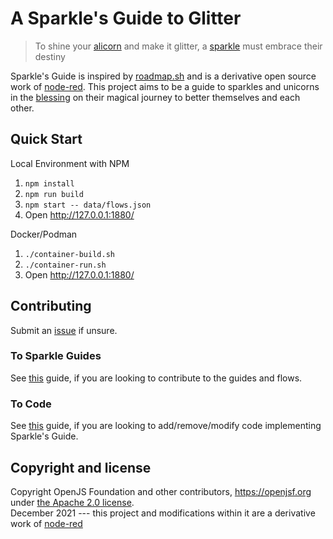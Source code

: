 # A Sparkle's Guide to Glitter
> To shine your [alicorn](Phttps://www.merriam-webster.com/dictionary/alicorn) and make it glitter, a [sparkle](https://twitter.com/andyerikson/status/655496264482758660?lang=en) must embrace their destiny

Sparkle's Guide is inspired by [roadmap.sh](https://roadmap.sh) and is a derivative open source work of [node-red](https://github.com/node-red/node-red). This project aims to be a guide to sparkles and unicorns in the [blessing](https://unicornyard.com/what-is-a-group-of-unicorns-called/) on their magical journey to better themselves and each other. 

## Quick Start
Local Environment with NPM
1. `npm install`
2. `npm run build`
3. `npm start -- data/flows.json`
4. Open <http://127.0.0.1:1880/>

Docker/Podman
1. `./container-build.sh`
2. `./container-run.sh`
3. Open <http://127.0.0.1:1880/>

## Contributing

Submit an [issue](https://github.com/defenseunicorns/Sparkles-Guide/issues/new) if unsure.

### To Sparkle Guides

See [this](docs/sparkles-guides-contribution.md) guide, if you are looking to contribute to the guides and flows. 

### To Code

See [this](docs/code-contribution.md) guide, if you are looking to add/remove/modify code implementing Sparkle's Guide.

## Copyright and license

Copyright OpenJS Foundation and other contributors, https://openjsf.org under [the Apache 2.0 license](LICENSE).  
December 2021 --- this project and modifications within it are a derivative work of [node-red](https://github.com/node-red/node-red)
